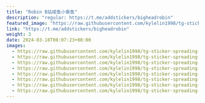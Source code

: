 ```yaml
---
title: "Robin B站咸鱼小章鱼"
description: "regular: https://t.me/addstickers/bigheadrobin"
featured_image: "https://raw.githubusercontent.com/kylelin1998/tg-sticker-spreading-worldwide-images/main/img/c19ae06d-90d1-4798-ae41-f6e9578e262c.jpg"
link: "https://t.me/addstickers/bigheadrobin"
weight: 3
date: 2024-03-18T08:07:23+08:00
images:
  - https://raw.githubusercontent.com/kylelin1998/tg-sticker-spreading-worldwide-images/main/img/c19ae06d-90d1-4798-ae41-f6e9578e262c.jpg
  - https://raw.githubusercontent.com/kylelin1998/tg-sticker-spreading-worldwide-images/main/img/2adb5823-de7f-424d-9a4a-8aefa0de9671.jpg
  - https://raw.githubusercontent.com/kylelin1998/tg-sticker-spreading-worldwide-images/main/img/b9bc393e-1534-4491-8221-4b1460e882d8.jpg
  - https://raw.githubusercontent.com/kylelin1998/tg-sticker-spreading-worldwide-images/main/img/31ce0c19-464d-4e23-8e55-a8fc0e33bbbb.jpg
  - https://raw.githubusercontent.com/kylelin1998/tg-sticker-spreading-worldwide-images/main/img/d8d29428-baa0-4be3-b030-3cc863288570.jpg
  - https://raw.githubusercontent.com/kylelin1998/tg-sticker-spreading-worldwide-images/main/img/9455f48f-f787-4910-8468-27a053513ef3.jpg
  - https://raw.githubusercontent.com/kylelin1998/tg-sticker-spreading-worldwide-images/main/img/061054f8-09f4-4ca9-adb6-903c22a156b1.jpg
  - https://raw.githubusercontent.com/kylelin1998/tg-sticker-spreading-worldwide-images/main/img/9f6cb8ef-f500-457c-b65e-8b40bf3f8f43.jpg
---
```

